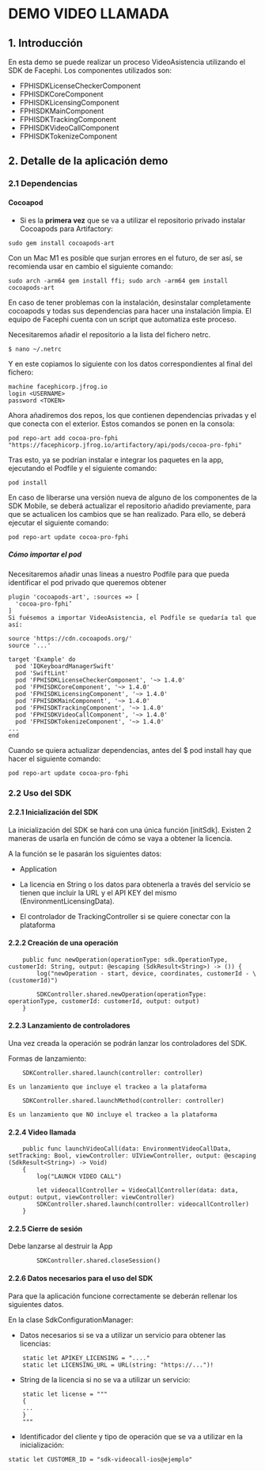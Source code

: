 # DEMO VIDEO LLAMADA

## 1. Introducción

En esta demo se puede realizar un proceso VideoAsistencia utilizando el SDK de Facephi.
Los componentes utilizados son:

- FPHISDKLicenseCheckerComponent
- FPHISDKCoreComponent
- FPHISDKLicensingComponent
- FPHISDKMainComponent
- FPHISDKTrackingComponent
- FPHISDKVideoCallComponent
- FPHISDKTokenizeComponent


## 2. Detalle de la aplicación demo

### 2.1 Dependencias

#### Cocoapod

- Si es la **primera vez** que se va a utilizar el repositorio privado instalar Cocoapods para Artifactory: 

```
sudo gem install cocoapods-art
```
Con un Mac M1 es posible que surjan errores en el futuro, de ser así, se recomienda usar en cambio el siguiente comando:
```
sudo arch -arm64 gem install ffi; sudo arch -arm64 gem install cocoapods-art
```
En caso de tener problemas con la instalación, desinstalar completamente cocoapods y todas sus dependencias para hacer una instalación limpia. El equipo de Facephi cuenta con un script que automatiza este proceso.

Necesitaremos añadir el repositorio a la lista del fichero netrc.

```
$ nano ~/.netrc
```

Y en este copiamos lo siguiente con los datos correspondientes al final del fichero:

```
machine facephicorp.jfrog.io
login <USERNAME>
password <TOKEN>
```
Ahora añadiremos dos repos, los que contienen dependencias privadas y el que conecta con el exterior. Estos comandos se ponen en la consola:

```
pod repo-art add cocoa-pro-fphi "https://facephicorp.jfrog.io/artifactory/api/pods/cocoa-pro-fphi"
```

Tras esto, ya se podrían instalar e integrar los paquetes en la app, ejecutando el Podfile y el siguiente comando:

`pod install`

En caso de liberarse una versión nueva de alguno de los componentes de la SDK Mobile, se deberá actualizar el repositorio añadido previamente, para que se actualicen los cambios que se han realizado. Para ello, se deberá ejecutar el siguiente comando:

`pod repo-art update cocoa-pro-fphi`


##### Cómo importar el pod

Necesitaremos añadir unas lineas a nuestro Podfile para que pueda identificar el pod privado que queremos obtener

```
plugin 'cocoapods-art', :sources => [
  'cocoa-pro-fphi’
]
Si fuésemos a importar VideoAsistencia, el Podfile se quedaría tal que así:

source 'https://cdn.cocoapods.org/'
source '...'

target 'Example' do
  pod 'IQKeyboardManagerSwift'
  pod 'SwiftLint'
  pod 'FPHISDKLicenseCheckerComponent', '~> 1.4.0'
  pod 'FPHISDKCoreComponent', '~> 1.4.0'
  pod 'FPHISDKLicensingComponent', '~> 1.4.0'
  pod 'FPHISDKMainComponent', '~> 1.4.0'
  pod 'FPHISDKTrackingComponent', '~> 1.4.0'
  pod 'FPHISDKVideoCallComponent', '~> 1.4.0'
  pod 'FPHISDKTokenizeComponent', '~> 1.4.0'
...
end
```

Cuando se quiera actualizar dependencias, antes del $ pod install hay que hacer el siguiente comando:

```
pod repo-art update cocoa-pro-fphi
```


### 2.2 Uso del SDK

#### 2.2.1 Inicialización del SDK

La inicialización del SDK se hará con una única función [initSdk]. Existen 2 maneras de usarla en función de cómo se vaya a obtener la licencia. 

A la función se le pasarán los siguientes datos:

- Application

- La licencia en String o los datos para obtenerla a través del servicio se tienen que incluir la URL y el API KEY del mismo (EnvironmentLicensingData).

- El controlador de TrackingController si se quiere conectar con la plataforma

#### 2.2.2 Creación de una operación

```
    public func newOperation(operationType: sdk.OperationType, customerId: String, output: @escaping (SdkResult<String>) -> ()) {
        log("newOperation - start, device, coordinates, customerId - \(customerId)")
        
        SDKController.shared.newOperation(operationType: operationType, customerId: customerId, output: output)
    }
```

#### 2.2.3 Lanzamiento de controladores

Una vez creada la operación se podrán lanzar los controladores del SDK. 

Formas de lanzamiento:
```
    SDKController.shared.launch(controller: controller)
```
    Es un lanzamiento que incluye el trackeo a la plataforma
    
```
    SDKController.shared.launchMethod(controller: controller)
```
    Es un lanzamiento que NO incluye el trackeo a la plataforma

#### 2.2.4 Video llamada

```
    public func launchVideoCall(data: EnvironmentVideoCallData, setTracking: Bool, viewController: UIViewController, output: @escaping (SdkResult<String>) -> Void)
    {
        log("LAUNCH VIDEO CALL")
        
        let videocallController = VideoCallController(data: data, output: output, viewController: viewController)
        SDKController.shared.launch(controller: videocallController)
    }
```
#### 2.2.5 Cierre de sesión

Debe lanzarse al destruir la App

```
        SDKController.shared.closeSession()     
```
#### 2.2.6 Datos necesarios para el uso del SDK

Para que la aplicación funcione correctamente se deberán rellenar los siguientes datos.

En la clase SdkConfigurationManager:

- Datos necesarios si se va a utilizar un servicio para obtener las licencias:

```
    static let APIKEY_LICENSING = "...."
    static let LICENSING_URL = URL(string: "https://...")!
```

- String de la licencia si no se va a utilizar un servicio:
```
    static let license = """
    {
    ...
    }
    """
```

- Identificador del cliente y tipo de operación que se va a utilizar en la inicialización:
```
static let CUSTOMER_ID = "sdk-videocall-ios@ejemplo"
```

